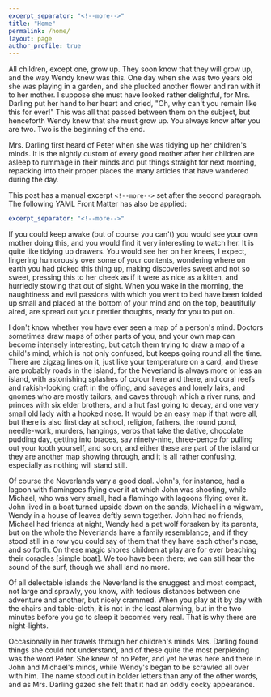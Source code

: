 ```yaml
---
excerpt_separator: "<!--more-->"
title: "Home"
permalink: /home/
layout: page
author_profile: true
---
```



All children, except one, grow up. They soon know that they will grow up, and the way Wendy knew was this. One day when she was two years old she was playing in a garden, and she plucked another flower and ran with it to her mother. I suppose she must have looked rather delightful, for Mrs. Darling put her hand to her heart and cried, "Oh, why can't you remain like this for ever!" This was all that passed between them on the subject, but henceforth Wendy knew that she must grow up. You always know after you are two. Two is the beginning of the end.

Mrs. Darling first heard of Peter when she was tidying up her children's minds. It is the nightly custom of every good mother after her children are asleep to rummage in their minds and put things straight for next morning, repacking into their proper places the many articles that have wandered during the day.

<!--more-->

This post has a manual excerpt `<!--more-->` set after the second paragraph. The following YAML Front Matter has also be applied:

```yaml
excerpt_separator: "<!--more-->"
```

If you could keep awake (but of course you can't) you would see your own mother doing this, and you would find it very interesting to watch her. It is quite like tidying up drawers. You would see her on her knees, I expect, lingering humorously over some of your contents, wondering where on earth you had picked this thing up, making discoveries sweet and not so sweet, pressing this to her cheek as if it were as nice as a kitten, and hurriedly stowing that out of sight. When you wake in the morning, the naughtiness and evil passions with which you went to bed have been folded up small and placed at the bottom of your mind and on the top, beautifully aired, are spread out your prettier thoughts, ready for you to put on.

I don't know whether you have ever seen a map of a person's mind. Doctors sometimes draw maps of other parts of you, and your own map can become intensely interesting, but catch them trying to draw a map of a child's mind, which is not only confused, but keeps going round all the time. There are zigzag lines on it, just like your temperature on a card, and these are probably roads in the island, for the Neverland is always more or less an island, with astonishing splashes of colour here and there, and coral reefs and rakish-looking craft in the offing, and savages and lonely lairs, and gnomes who are mostly tailors, and caves through which a river runs, and princes with six elder brothers, and a hut fast going to decay, and one very small old lady with a hooked nose. It would be an easy map if that were all, but there is also first day at school, religion, fathers, the round pond, needle-work, murders, hangings, verbs that take the dative, chocolate pudding day, getting into braces, say ninety-nine, three-pence for pulling out your tooth yourself, and so on, and either these are part of the island or they are another map showing through, and it is all rather confusing, especially as nothing will stand still.

Of course the Neverlands vary a good deal. John's, for instance, had a lagoon with flamingoes flying over it at which John was shooting, while Michael, who was very small, had a flamingo with lagoons flying over it. John lived in a boat turned upside down on the sands, Michael in a wigwam, Wendy in a house of leaves deftly sewn together. John had no friends, Michael had friends at night, Wendy had a pet wolf forsaken by its parents, but on the whole the Neverlands have a family resemblance, and if they stood still in a row you could say of them that they have each other's nose, and so forth. On these magic shores children at play are for ever beaching their coracles [simple boat]. We too have been there; we can still hear the sound of the surf, though we shall land no more.

Of all delectable islands the Neverland is the snuggest and most compact, not large and sprawly, you know, with tedious distances between one adventure and another, but nicely crammed. When you play at it by day with the chairs and table-cloth, it is not in the least alarming, but in the two minutes before you go to sleep it becomes very real. That is why there are night-lights.

Occasionally in her travels through her children's minds Mrs. Darling found things she could not understand, and of these quite the most perplexing was the word Peter. She knew of no Peter, and yet he was here and there in John and Michael's minds, while Wendy's began to be scrawled all over with him. The name stood out in bolder letters than any of the other words, and as Mrs. Darling gazed she felt that it had an oddly cocky appearance.